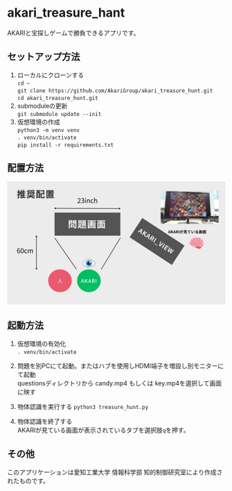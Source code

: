 
# akari_treasure_hant
AKARIと宝探しゲームで勝負できるアプリです。  

## セットアップ方法
1. ローカルにクローンする  
`cd ~`  
`git clone https://github.com/AkariGroup/akari_treasure_hunt.git`  
`cd akari_treasure_hunt.git`  
2. submoduleの更新  
`git submodule update --init`  
3. 仮想環境の作成  
`python3 -m venv venv`  
`. venv/bin/activate`  
`pip install -r requirements.txt`  
## 配置方法
![AKARI_Setting.jpg](jpg/akari_tresurehunt.jpg)

## 起動方法
1. 仮想環境の有効化  
`. venv/bin/activate`

2. 問題を別PCにて起動。またはハブを使用しHDMI端子を増設し別モニターにて起動  
questionsディレクトリから candy.mp4 もしくは key.mp4を選択して画面に映す

3. 物体認識を実行する
`python3 treasure_hunt.py`

4. 物体認識を終了する  
AKARIが見ている画面が表示されているタブを選択肢`q`を押す。

## その他
このアプリケーションは愛知工業大学 情報科学部 知的制御研究室により作成されたものです。  
